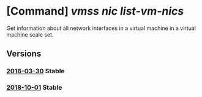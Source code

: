 # [Command] _vmss nic list-vm-nics_

Get information about all network interfaces in a virtual machine in a virtual machine scale set.

## Versions

### [2016-03-30](/Resources/mgmt-plane/L3N1YnNjcmlwdGlvbnMve30vcmVzb3VyY2Vncm91cHMve30vcHJvdmlkZXJzL21pY3Jvc29mdC5jb21wdXRlL3ZpcnR1YWxtYWNoaW5lc2NhbGVzZXRzL3t9L3ZpcnR1YWxtYWNoaW5lcy97fS9uZXR3b3JraW50ZXJmYWNlcw==/2016-03-30.xml) **Stable**

<!-- mgmt-plane /subscriptions/{}/resourcegroups/{}/providers/microsoft.compute/virtualmachinescalesets/{}/virtualmachines/{}/networkinterfaces 2016-03-30 -->

### [2018-10-01](/Resources/mgmt-plane/L3N1YnNjcmlwdGlvbnMve30vcmVzb3VyY2Vncm91cHMve30vcHJvdmlkZXJzL21pY3Jvc29mdC5jb21wdXRlL3ZpcnR1YWxtYWNoaW5lc2NhbGVzZXRzL3t9L3ZpcnR1YWxtYWNoaW5lcy97fS9uZXR3b3JraW50ZXJmYWNlcw==/2018-10-01.xml) **Stable**

<!-- mgmt-plane /subscriptions/{}/resourcegroups/{}/providers/microsoft.compute/virtualmachinescalesets/{}/virtualmachines/{}/networkinterfaces 2018-10-01 -->
